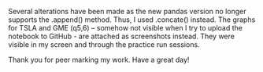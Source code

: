 Several alterations have been made as the new pandas version no longer supports the .append() method. Thus, I used .concate() instead.
The graphs for TSLA and GME (q5,6) – somehow not visible when I try to upload the notebook to GitHub - are attached as screenshots instead. They were visible in my screen
and through the practice run sessions.

Thank you for peer marking my work. Have a great day!
